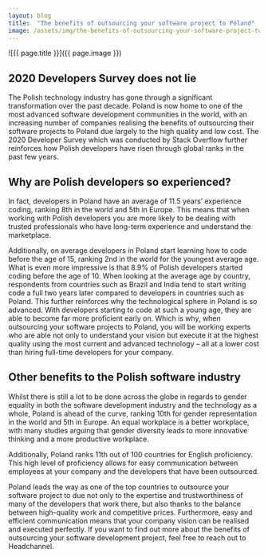 ```yaml
---
layout: blog
title:  "The benefits of outsourcing your software project to Poland"
image: /assets/img/the-benefits-of-outsourcing-your-software-project-to-poland.jpg
---
```


![{{ page.title }}]({{ page.image }})

## 2020 Developers Survey does not lie
The Polish technology industry has gone through a significant transformation over the past decade. Poland is now home to one of the most advanced software development communities in the world, with an increasing number of companies realising the benefits of outsourcing their software projects to Poland due largely to the high quality and low cost. The 2020 Developer Survey which was conducted by Stack Overflow further reinforces how Polish developers have risen through global ranks in the past few years.

## Why are Polish developers so experienced?
In fact, developers in Poland have an average of 11.5 years’ experience coding, ranking 8th in the world and 5th in Europe. This means that when working with Polish developers you are more likely to be dealing with trusted professionals who have long-term experience and understand the marketplace.

Additionally, on average developers in Poland start learning how to code before the age of 15, ranking 2nd in the world for the youngest average age. What is even more impressive is that 8.9% of Polish developers started coding before the age of 10. When looking at the average age by country, respondents from countries such as Brazil and India tend to start writing code a full two years later compared to developers in countries such as Poland. This further reinforces why the technological sphere in Poland is so advanced. With developers starting to code at such a young age, they are able to become far more proficient early on. Which is why, when outsourcing your software projects to Poland, you will be working experts who are able not only to understand your vision but execute it at the highest quality using the most current and advanced technology – all at a lower cost than hiring full-time developers for your company.

## Other benefits to the Polish software industry
Whilst there is still a lot to be done across the globe in regards to gender equality in both the software development industry and the technology as a whole, Poland is ahead of the curve, ranking 10th for gender representation in the world and 5th in Europe. An equal workplace is a better workplace, with many studies arguing that gender diversity leads to more innovative thinking and a more productive workplace.

Additionally, Poland ranks 11th out of 100 countries for English proficiency. This high level of proficiency allows for easy communication between employees at your company and the developers that have been outsourced.

Poland leads the way as one of the top countries to outsource your software project to due not only to the expertise and trustworthiness of many of the developers that work there, but also thanks to the balance between high-quality work and competitive prices. Furthermore, easy and efficient communication means that your company vision can be realised and executed perfectly. If you want to find out more about the benefits of outsourcing your software development project, feel free to reach out to Headchannel.

